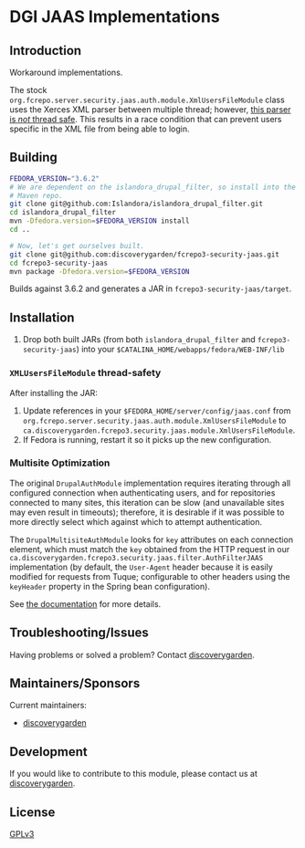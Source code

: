 # DGI JAAS Implementations

## Introduction

Workaround implementations.

The stock `org.fcrepo.server.security.jaas.auth.module.XmlUsersFileModule` class uses the Xerces XML parser between multiple thread; however, [this parser is _not_ thread safe](https://issues.apache.org/jira/browse/XERCESJ-211?focusedCommentId=33322&page=com.atlassian.jira.plugin.system.issuetabpanels:comment-tabpanel#comment-33322). This results in a race condition that can prevent users specific in the XML file from being able to login.

## Building

```bash
FEDORA_VERSION="3.6.2"
# We are dependent on the islandora_drupal_filter, so install into the local
# Maven repo.
git clone git@github.com:Islandora/islandora_drupal_filter.git
cd islandora_drupal_filter
mvn -Dfedora.version=$FEDORA_VERSION install
cd ..

# Now, let's get ourselves built.
git clone git@github.com:discoverygarden/fcrepo3-security-jaas.git
cd fcrepo3-security-jaas
mvn package -Dfedora.version=$FEDORA_VERSION
```

Builds against 3.6.2 and generates a JAR in `fcrepo3-security-jaas/target`.

## Installation

1. Drop both built JARs (from both `islandora_drupal_filter` and `fcrepo3-security-jaas`) into your `$CATALINA_HOME/webapps/fedora/WEB-INF/lib`

### `XMLUsersFileModule` thread-safety

After installing the JAR:

1. Update references in your `$FEDORA_HOME/server/config/jaas.conf` from `org.fcrepo.server.security.jaas.auth.module.XmlUsersFileModule` to `ca.discoverygarden.fcrepo3.security.jaas.module.XmlUsersFileModule`.
2. If Fedora is running, restart it so it picks up the new configuration.

### Multisite Optimization

The original `DrupalAuthModule` implementation requires iterating through all configured connection when authenticating users, and for repositories connected to many sites, this iteration can be slow (and unavailable sites may even result in timeouts); therefore, it is desirable if it was possible to more directly select which against which to attempt authentication.

The `DrupalMultisiteAuthModule` looks for `key` attributes on each connection element, which must match the `key` obtained from the HTTP request in our `ca.discoverygarden.fcrepo3.security.jaas.filter.AuthFilterJAAS` implementation (by default, the `User-Agent` header because it is easily modified for requests from Tuque; configurable to other headers using the `keyHeader` property in the Spring bean configuration).

See [the documentation](/docs/multisite-optimization.md) for more details.

## Troubleshooting/Issues

Having problems or solved a problem? Contact [discoverygarden](http://support.discoverygarden.ca).

## Maintainers/Sponsors

Current maintainers:

* [discoverygarden](http://www.discoverygarden.ca)

## Development

If you would like to contribute to this module, please contact us at [discoverygarden](http://support.discoverygarden.ca).

## License

[GPLv3](http://www.gnu.org/licenses/gpl-3.0.txt)
